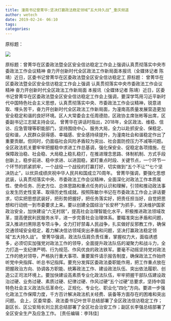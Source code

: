 ```yaml
---
title: 潼南书记曾菁华:坚决打赢政法稳定领域“五大持久战”_重庆频道
author: wetech
date: 2019-02-24- 06:10
tags: 
categories: 
---
```

原标题：
<!-- more -->
                
<img align="center" border="0" src="http://p2.ifengimg.com/a/2016/0810/204c433878d5cf9size1_w16_h16.png" />
                
            
原标题：曾菁华在区委政法暨全区安全信访稳定工作会上强调认真贯彻落实中央市委政法工作会议精神 奋力开创新时代全区政法工作新局面本报讯（全媒体记者 陈靖）近日，区委书记曾菁华在区委政法暨全区安全信访稳定工
原标题：
曾菁华在区委政法暨全区安全信访稳定工作会上强调
认真贯彻落实中央市委政法工作会议精神 奋力开创新时代全区政法工作新局面
本报讯（全媒体记者 陈靖）近日，区委书记曾菁华在区委政法暨全区安全信访稳定工作会上强调，要深学笃用习近平新时代中国特色社会主义思想，认真贯彻落实中央、市委政法工作会议精神，锐意进取、埋头苦干，奋力开创新时代全区政法工作新局面，为潼南高质量发展营造更加安全稳定和谐的良好环境。区人大常委会主任周德勋，区政协主席张彬等出席，区委副书记江志斌主持会议。
曾菁华在讲话时指出，2018年，全区政法、维稳、信访、应急管理等职能部门，坚持围绕中心、服务大局，全力以赴抓安全、保稳定、促和谐，人民群众获得感、幸福感、安全感持续提升，为潼南社会和谐稳定作出了重要贡献。但同时，仍面临社会风险矛盾较为突出、社会面防控压力不减等问题。全区政法机关要牢牢把握稳中求进工作总基调，强化保安全、促稳定各项措施，在保障政治稳、社会稳、大局稳上稳扎稳打，在推进理念思路、体制机制、方式手段创新上，稳步前进、稳中求进、以进固稳，紧盯重点时段、关键节点，一个环节一个环节的抓紧抓牢，一个战役一个战役的打赢打好，切实做到“五个不让”“七个坚决防止”，以优异成绩庆祝中华人民共和国成立70周年。
曾菁华强调，要强化思想武装，认真贯彻落实中央、市委政法工作会议精神，全面深化对政法工作本质属性、使命任务、历史方位、总体思路和重点任务的认识和理解，引领和推动政法事业发生历史性变革、取得历史性成就。按照陈敏尔书记在市委政法工作会上讲话要求，切实把思想武装好，把形势把握好，把任务落实好，把责任担当好，自觉把思想和行动统一到市委要求上来。要以创建全国综治“长安杯”为抓手，坚决维护国家政治安全，加快建设“六无村居”，提高社会治理智能化水平，积极推进政法领域改革，提高便民利民服务水平，进一步完善社会治理体系。要瞄准突出矛盾和问题，深入推进扫黑除恶专项斗争，全力打好禁毒人民战争，扎实做好反邪教工作，确保交通领域安全稳定，着力解决信访领域突出矛盾和问题，坚决打赢政法稳定领域“五大持久战”。
曾菁华强调，政法队伍肩负责任重，掌握权力大，面临诱惑多，必须切实加强党对政法工作的领导，全面提升政法队伍的凝聚力和战斗力，全力打造一支纪律严明、行为规范、作风优良的政法铁军。要毫不动摇坚持党对政法工作的绝对领导，严格执行重大事项、重要案件请示报告制度，确保政法工作始终听党中央指挥、听总书记指挥。要充分发挥区委政法委职能作用，把工作重点放在把握政治方向、协调各方职能、统筹政法工作、建设政法队伍、突出依法履职、创造公正司法环境上。要加快建设高素质专业化政法队伍，牢牢把握干部队伍建设政治过硬、业务过硬、素质过硬、纪律过硬、作风过硬“五个过硬”总要求，坚持中国特色社会主义政法队伍革命化、正规化、专业化、职业化“四化”方向。要进一步强化政法工作保障力度，千方百计解决政法机关经费、装备等方面存在的困难和突出问题。
会上，区委常委、政法委书记叶世平总结部署了全区政法信访稳定工作；副区长、区公安局长刘立民总结部署了全区社会治安工作；副区长李强总结部署了全区安全生产及应急工作。
[责任编辑：李玮佳]
            
